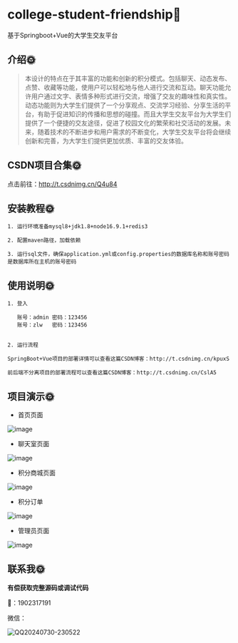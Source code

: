 # college-student-friendship🎂

基于Springboot+Vue的大学生交友平台



## 介绍🌞

> 本设计的特点在于其丰富的功能和创新的积分模式。包括聊天、动态发布、点赞、收藏等功能，使用户可以轻松地与他人进行交流和互动。聊天功能允许用户通过文字、表情多种形式进行交流，增强了交友的趣味性和真实性。动态功能则为大学生们提供了一个分享观点、交流学习经验、分享生活的平台，有助于促进知识的传播和思想的碰撞。而且大学生交友平台为大学生们提供了一个便捷的交友途径，促进了校园文化的繁荣和社交活动的发展。未来，随着技术的不断进步和用户需求的不断变化，大学生交友平台将会继续创新和完善，为大学生们提供更加优质、丰富的交友体验。



## CSDN项目合集🌞

点击前往：http://t.csdnimg.cn/Q4u84



## 安装教程🌞

```
1. 运行环境准备mysql8+jdk1.8+node16.9.1+redis3

2. 配置maven路径，加载依赖

3. 运行sql文件，确保application.yml或config.properties的数据库名称和账号密码是数据库所在主机的账号密码
```



## 使用说明🌞

```
1. 登入

   账号：admin	密码：123456
   账号：zlw	密码：123456


2. 运行流程

SpringBoot+Vue项目的部署详情可以查看这篇CSDN博客：http://t.csdnimg.cn/kpuxS

前后端不分离项目的部署流程可以查看这篇CSDN博客：http://t.csdnimg.cn/CslA5
```



## 项目演示🌞

+ 首页页面

![image](https://github.com/luocong-shuaige/college-student-friendship/assets/85004172/0186693a-28fa-4ca6-8fde-3c0ad53989dd)


+ 聊天室页面

![image](https://github.com/luocong-shuaige/college-student-friendship/assets/85004172/0e047aea-7235-4dfe-9eff-e6a3f9f9e39b)


+ 积分商城页面

![image](https://github.com/luocong-shuaige/college-student-friendship/assets/85004172/6c484d10-2b63-4e33-82da-bda455e061f8)



+ 积分订单

![image](https://github.com/luocong-shuaige/college-student-friendship/assets/85004172/47f5e63d-d277-48e6-82b0-b8208e80acb2)


+ 管理员页面

![image](https://github.com/luocong-shuaige/college-student-friendship/assets/85004172/bbe928d1-b3fe-4cf4-9332-0b03b38f958e)



## 联系我🌞

**有偿获取完整源码或调试代码**

🐧：1902317191

微信：

![QQ20240730-230522](https://github.com/user-attachments/assets/88e5761c-c372-4608-b65c-a1bd4e27dad0)

